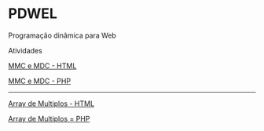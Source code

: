 # PDWEL
Programação dinâmica para Web

Atividades

[MMC e MDC - HTML](Atividade1/mmcemdc.html)

[MMC e MDC - PHP](Atividade1/mmcemdc.php)

**************************************

[Array de Multiplos - HTML](Atividade1/array.html)

[Array de Multiplos = PHP](Atividade1/array.php)
